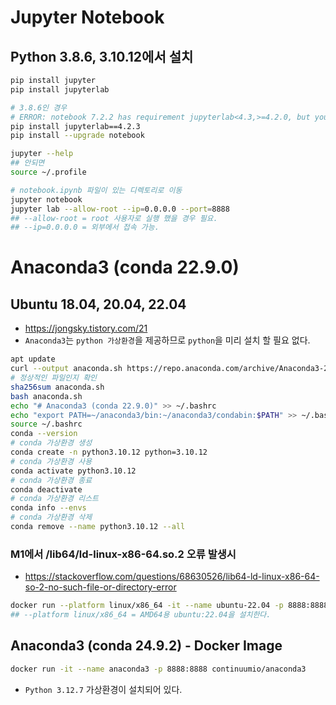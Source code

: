 # Jupyter Notebook
## Python 3.8.6, 3.10.12에서 설치
```sh
pip install jupyter
pip install jupyterlab

# 3.8.6인 경우
# ERROR: notebook 7.2.2 has requirement jupyterlab<4.3,>=4.2.0, but you'll have jupyterlab 4.3.1 which is incompatible.
pip install jupyterlab==4.2.3
pip install --upgrade notebook

jupyter --help
## 안되면
source ~/.profile

# notebook.ipynb 파일이 있는 디렉토리로 이동
jupyter notebook
jupyter lab --allow-root --ip=0.0.0.0 --port=8888
## --allow-root = root 사용자로 실행 했을 경우 필요.
## --ip=0.0.0.0 = 외부에서 접속 가능.
```

# Anaconda3 (conda 22.9.0)
## Ubuntu 18.04, 20.04, 22.04
* https://jongsky.tistory.com/21
* `Anaconda3`는 `python 가상환경`을 제공하므로 `python`을 미리 설치 할 필요 없다.
```sh
apt update
curl --output anaconda.sh https://repo.anaconda.com/archive/Anaconda3-2022.10-Linux-x86_64.sh
# 정상적인 파일인지 확인
sha256sum anaconda.sh
bash anaconda.sh
echo "# Anaconda3 (conda 22.9.0)" >> ~/.bashrc
echo "export PATH=~/anaconda3/bin:~/anaconda3/condabin:$PATH" >> ~/.bashrc
source ~/.bashrc
conda --version
# conda 가상환경 생성
conda create -n python3.10.12 python=3.10.12
# conda 가상환경 사용
conda activate python3.10.12
# conda 가상환경 종료
conda deactivate
# conda 가상환경 리스트
conda info --envs
# conda 가상환경 삭제
conda remove --name python3.10.12 --all
```

### M1에서 /lib64/ld-linux-x86-64.so.2 오류 발생시
* https://stackoverflow.com/questions/68630526/lib64-ld-linux-x86-64-so-2-no-such-file-or-directory-error
```sh
docker run --platform linux/x86_64 -it --name ubuntu-22.04 -p 8888:8888 ubuntu:22.04
## --platform linux/x86_64 = AMD64용 ubuntu:22.04을 설치한다.
```

## Anaconda3 (conda 24.9.2) - Docker Image
```sh
docker run -it --name anaconda3 -p 8888:8888 continuumio/anaconda3
```
* `Python 3.12.7` 가상환경이 설치되어 있다.
